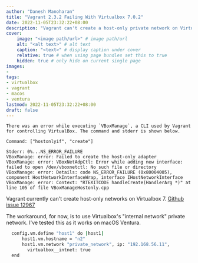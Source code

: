 ```yaml
---
author: "Danesh Manoharan"
title: "Vagrant 2.3.2 Failing With Virtualbox 7.0.2"
date: 2022-11-05T23:32:22+08:00
description: "Vagrant can't create a host-only private network on Virtualbox 7, use intnet instead." # Post description, shows up below title
cover:
    image: "<image path/url>" # image path/url
    alt: "<alt text>" # alt text
    caption: "<text>" # display caption under cover
    relative: true # when using page bundles set this to true
    hidden: true # only hide on current single page
images:
- 
tags:
- virtualbox
- vagrant
- macos
- ventura
lastmod: 2022-11-05T23:32:22+08:00
draft: false
---
```

```shell
There was an error while executing `VBoxManage`, a CLI used by Vagrant
for controlling VirtualBox. The command and stderr is shown below.

Command: ["hostonlyif", "create"]

Stderr: 0%...NS_ERROR_FAILURE
VBoxManage: error: Failed to create the host-only adapter
VBoxManage: error: VBoxNetAdpCtl: Error while adding new interface: failed to open /dev/vboxnetctl: No such file or directory
VBoxManage: error: Details: code NS_ERROR_FAILURE (0x80004005), component HostNetworkInterfaceWrap, interface IHostNetworkInterface
VBoxManage: error: Context: "RTEXITCODE handleCreate(HandlerArg *)" at line 105 of file VBoxManageHostonly.cpp
```

Vagrant currently can't create host-only networks on Virtualbox 7. [Github issue 12967](https://github.com/hashicorp/vagrant/issues/12967)

The workaround, for now, is to use Virtualbox's "internal network" private network. I've tested this as it works on macOS Ventura.

```bash
  config.vm.define "host1" do |host1|
      host1.vm.hostname = "n2"
      host1.vm.network "private_network", ip: "192.168.56.11",
        virtualbox__intnet: true
  end
```

